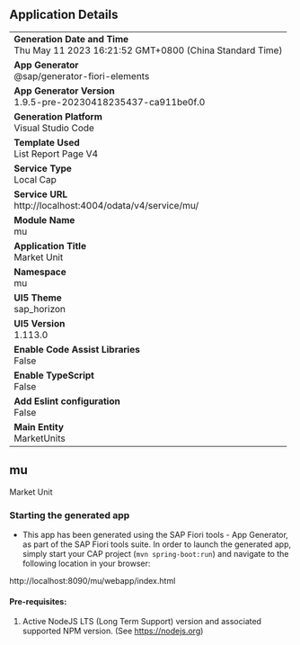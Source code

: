 ## Application Details
|               |
| ------------- |
|**Generation Date and Time**<br>Thu May 11 2023 16:21:52 GMT+0800 (China Standard Time)|
|**App Generator**<br>@sap/generator-fiori-elements|
|**App Generator Version**<br>1.9.5-pre-20230418235437-ca911be0f.0|
|**Generation Platform**<br>Visual Studio Code|
|**Template Used**<br>List Report Page V4|
|**Service Type**<br>Local Cap|
|**Service URL**<br>http://localhost:4004/odata/v4/service/mu/
|**Module Name**<br>mu|
|**Application Title**<br>Market Unit|
|**Namespace**<br>mu|
|**UI5 Theme**<br>sap_horizon|
|**UI5 Version**<br>1.113.0|
|**Enable Code Assist Libraries**<br>False|
|**Enable TypeScript**<br>False|
|**Add Eslint configuration**<br>False|
|**Main Entity**<br>MarketUnits|

## mu

Market Unit

### Starting the generated app

-   This app has been generated using the SAP Fiori tools - App Generator, as part of the SAP Fiori tools suite.  In order to launch the generated app, simply start your CAP project (```mvn spring-boot:run```) and navigate to the following location in your browser:

http://localhost:8090/mu/webapp/index.html

#### Pre-requisites:

1. Active NodeJS LTS (Long Term Support) version and associated supported NPM version.  (See https://nodejs.org)


